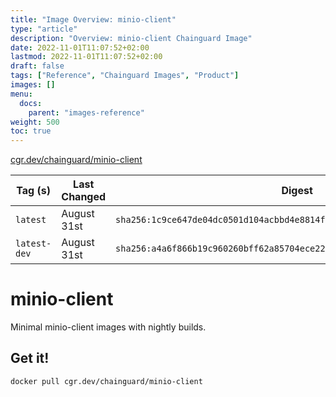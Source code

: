 ```yaml
---
title: "Image Overview: minio-client"
type: "article"
description: "Overview: minio-client Chainguard Image"
date: 2022-11-01T11:07:52+02:00
lastmod: 2022-11-01T11:07:52+02:00
draft: false
tags: ["Reference", "Chainguard Images", "Product"]
images: []
menu:
  docs:
    parent: "images-reference"
weight: 500
toc: true
---
```


[cgr.dev/chainguard/minio-client](https://github.com/chainguard-images/images/tree/main/images/minio-client)

| Tag (s)       | Last Changed | Digest                                                                    |
|---------------|--------------|---------------------------------------------------------------------------|
|  `latest`     | August 31st  | `sha256:1c9ce647de04dc0501d104acbbd4e8814f37281959656c37f1676680c6dbdade` |
|  `latest-dev` | August 31st  | `sha256:a4a6f866b19c960260bff62a85704ece22740a6ac6ee2be4d9ca7a6a03643392` |

# minio-client

Minimal minio-client images with nightly builds.

## Get it!

```shell
docker pull cgr.dev/chainguard/minio-client
```

